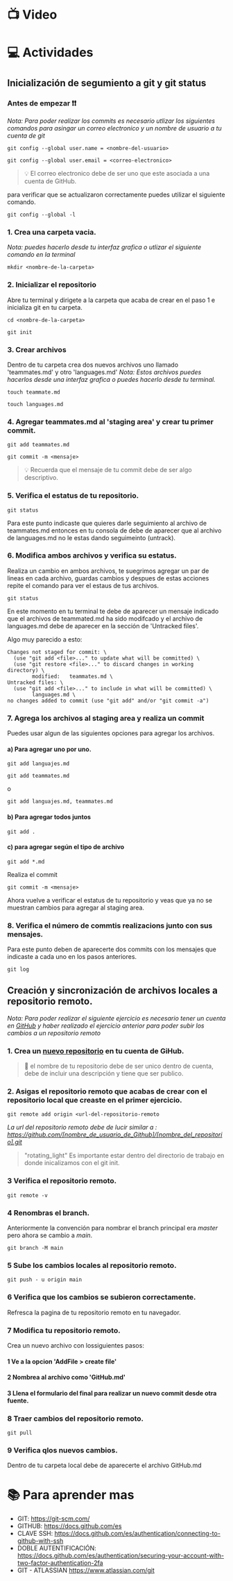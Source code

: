 # :tv:  Video

# :computer:  Actividades 

## Inicialización de segumiento a git y git status 

### Antes de empezar :exclamation::exclamation:
*Nota: Para poder realizar los commits es necesario utlizar los siguientes comandos para asingar un correo electronico y un nombre de usuario a tu cuenta de git* 

``` 
git config --global user.name = <nombre-del-usuario>
```
```
git config --global user.email = <correo-electronico>
```

>:bulb: El correo electronico debe de ser uno que este asociada a una cuenta de GitHub. 

para verificar que se actualizaron correctamente puedes utilizar el siguiente comando.
```
git config --global -l 
```
### 1. Crea una carpeta vacia. 
*Nota: puedes hacerlo desde tu interfaz grafica o utlizar el siguiente comando en la terminal*
```
mkdir <nombre-de-la-carpeta>
```
### 2. Inicializar el repositorio

Abre tu terminal y dirigete a la carpeta que acaba de crear en el paso 1 e inicializa git en tu carpeta.
```
cd <nombre-de-la-carpeta>
```
```
git init
```
### 3. Crear archivos
Dentro de tu carpeta crea dos nuevos archivos uno llamado 'teammates.md' y otro 'languages.md' 
*Nota: Estos archivos puedes hacerlos desde una interfaz grafica o puedes hacerlo desde tu terminal.*
```
touch teammate.md
```
```
touch languages.md
```
### 4. Agregar teammates.md al 'staging area' y crear tu primer commit.
```
git add teammates.md
```
``` 
git commit -m <mensaje>
```
> :bulb: Recuerda que el mensaje de tu commit debe de ser algo descriptivo. 

 ### 5. Verifica el estatus de tu repositorio.
```
git status
```
Para este punto indicaste que quieres darle seguimiento al archivo de teammates.md entonces en tu consola de debe de aparecer que al archivo de 
languages.md no le estas dando seguimeinto (untrack).

### 6. Modifica ambos archivos y verifica su estatus.

Realiza un cambio en ambos archivos, te suegrimos agregar un par de lineas en cada archivo, guardas cambios y despues de estas acciones repite el 
comando para ver el estaus de tus archivos.

``` 
git status
```
En este momento en tu terminal te debe de aparecer un mensaje indicado que el archivos de teammated.md ha sido modifcado y el archivo de languages.md 
debe de aparecer en la sección de  'Untracked files'.

Algo muy parecido a esto: 
```
Changes not staged for commit: \
  (use "git add <file>..." to update what will be committed) \ 
  (use "git restore <file>..." to discard changes in working directory) \ 
        modified:   teammates.md \
Untracked files: \
  (use "git add <file>..." to include in what will be committed) \
        languages.md \
no changes added to commit (use "git add" and/or "git commit -a")
```
### 7. Agrega los archivos al staging area y realiza un commit 
Puedes usar algun de las siguientes opciones para agregar los archivos. 
#### a) Para agregar uno por uno. 
```
git add languajes.md
```
``` 
git add teammates.md
```
o 
```
git add languajes.md, teammates.md
```
#### b) Para agregar todos juntos 
```
git add . 
```
#### c) para agregar según el tipo de archivo 
```
git add *.md
```
Realiza el commit 
```
git commit -m <mensaje>
```
Ahora vuelve a verificar el estatus de tu repositorio y veas que ya no se muestran cambios para agregar al staging area. 

### 8. Verifica el número de commtis realizacions junto con sus mensajes.
Para este punto deben de aparecerte dos commits con los mensajes que indicaste a cada uno en los pasos anteriores. 
```
git log
```

## Creación y sincronización de archivos locales a repositorio remoto.

*Nota: Para poder realizar el siguiente ejercicio es necesario tener un cuenta en [GitHub](https://github.com/signup?ref_cta=Sign+up&ref_loc=header+logged+out&ref_page=%2F&source=header-home) 
y haber realizado el ejercicio anterior para poder subir los cambios a un repositorio remoto*

### 1. Crea un [nuevo repositorio](https://github.com/new) en tu cuenta de GiHub.

> :rotating_light: el nombre de tu repositorio debe de ser unico dentro de cuenta, debe de incluir una descripción y tiene que ser publico.

### 2. Asigas el repositorio remoto que acabas de crear con el repositorio local que creaste en el primer ejercicio.  
```
git remote add origin <url-del-repositorio-remoto
```
*La url del repositorio remoto debe de lucir similar a :  https://github.com/[nombre_de_usuario_de_Github]/[nombre_del_repositorio].git*

> "rotating_light" Es importante estar dentro del directorio de trabajo en donde inicalizamos con el git init. 

### 3 Verifica el repositorio remoto. 
```
git remote -v 
```

### 4 Renombras el branch.
Anteriormente la convención para nombrar el branch principal era *master* pero ahora se cambio a *main*. 
```
git branch -M main
```
### 5 Sube los cambios locales al repositorio remoto. 
```
git push - u origin main
```
### 6 Verifica que los cambios se subieron correctamente.  
Refresca la pagina de tu repositorio remoto en tu navegador.

### 7 Modifica tu repositorio remoto. 
Crea un nuevo archivo con lossiguientes pasos: 
#### 1 Ve a la opcion 'AddFile > create file'
#### 2 Nombrea al archivo como 'GitHub.md'
#### 3 Llena el formulario del final para realizar un nuevo commit desde otra fuente. 

### 8 Traer cambios del repositorio remoto.
```
git pull
```
### 9 Verifica qlos nuevos cambios. 
Dentro de tu carpeta local debe de aparecerte el archivo GitHub.md 


# :books: Para aprender mas 

* GIT: https://git-scm.com/            
* GITHUB: https://docs.github.com/es  
* CLAVE SSH: https://docs.github.com/es/authentication/connecting-to-github-with-ssh    
* DOBLE AUTENTIFICACIÓN: https://docs.github.com/es/authentication/securing-your-account-with-two-factor-authentication-2fa 
* GIT - ATLASSIAN https://www.atlassian.com/git 
